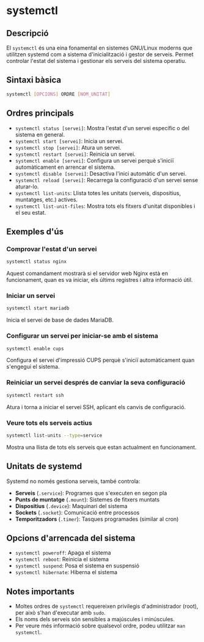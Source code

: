 # systemctl

## Descripció

El `systemctl` és una eina fonamental en sistemes GNU/Linux moderns que utilitzen systemd com a sistema d'inicialització i gestor de serveis. Permet controlar l'estat del sistema i gestionar els serveis del sistema operatiu.

## Sintaxi bàsica

```bash
systemctl [OPCIONS] ORDRE [NOM_UNITAT]
```

## Ordres principals

- `systemctl status [servei]`: Mostra l'estat d'un servei específic o del sistema en general.
- `systemctl start [servei]`: Inicia un servei.
- `systemctl stop [servei]`: Atura un servei.
- `systemctl restart [servei]`: Reinicia un servei.
- `systemctl enable [servei]`: Configura un servei perquè s'iniciï automàticament en arrencar el sistema.
- `systemctl disable [servei]`: Desactiva l'inici automàtic d'un servei.
- `systemctl reload [servei]`: Recarrega la configuració d'un servei sense aturar-lo.
- `systemctl list-units`: Llista totes les unitats (serveis, dispositius, muntatges, etc.) actives.
- `systemctl list-unit-files`: Mostra tots els fitxers d'unitat disponibles i el seu estat.

## Exemples d'ús

### Comprovar l'estat d'un servei

```bash
systemctl status nginx
```

Aquest comandament mostrarà si el servidor web Nginx està en funcionament, quan es va iniciar, els últims registres i altra informació útil.

### Iniciar un servei

```bash
systemctl start mariadb
```

Inicia el servei de base de dades MariaDB.

### Configurar un servei per iniciar-se amb el sistema

```bash
systemctl enable cups
```

Configura el servei d'impressió CUPS perquè s'iniciï automàticament quan s'engegui el sistema.

### Reiniciar un servei després de canviar la seva configuració

```bash
systemctl restart ssh
```

Atura i torna a iniciar el servei SSH, aplicant els canvis de configuració.

### Veure tots els serveis actius

```bash
systemctl list-units --type=service
```

Mostra una llista de tots els serveis que estan actualment en funcionament.

## Unitats de systemd

Systemd no només gestiona serveis, també controla:

- **Serveis** (`.service`): Programes que s'executen en segon pla
- **Punts de muntatge** (`.mount`): Sistemes de fitxers muntats
- **Dispositius** (`.device`): Maquinari del sistema
- **Sockets** (`.socket`): Comunicació entre processos
- **Temporitzadors** (`.timer`): Tasques programades (similar al cron)

## Opcions d'arrencada del sistema

- `systemctl poweroff`: Apaga el sistema
- `systemctl reboot`: Reinicia el sistema
- `systemctl suspend`: Posa el sistema en suspensió
- `systemctl hibernate`: Hiberna el sistema

## Notes importants

- Moltes ordres de `systemctl` requereixen privilegis d'administrador (root), per això s'han d'executar amb `sudo`.
- Els noms dels serveis són sensibles a majúscules i minúscules.
- Per veure més informació sobre qualsevol ordre, podeu utilitzar `man systemctl`.
